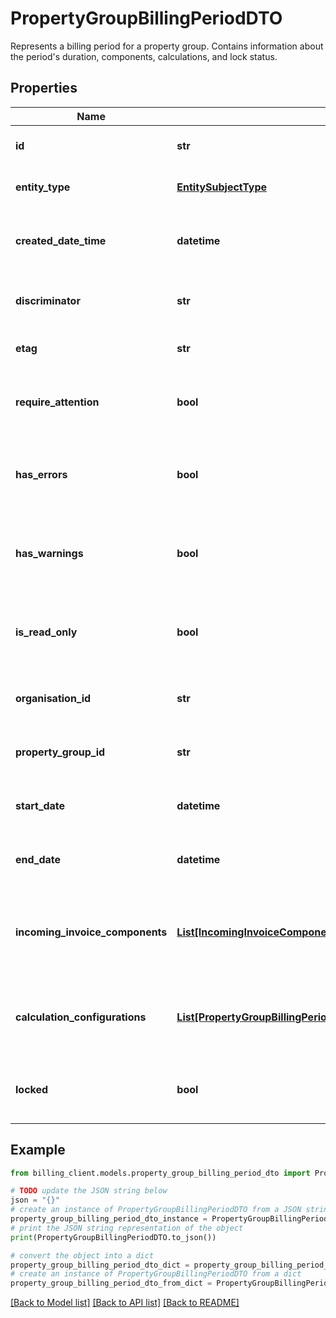 # PropertyGroupBillingPeriodDTO

Represents a billing period for a property group.  Contains information about the period's duration, components, calculations, and lock status.

## Properties

Name | Type | Description | Notes
------------ | ------------- | ------------- | -------------
**id** | **str** | Gets or sets the unique identifier. | [optional] 
**entity_type** | [**EntitySubjectType**](EntitySubjectType.md) | Gets or sets the type of the entity. | [optional] 
**created_date_time** | **datetime** | Gets or sets the date and time when the entity was created. | [optional] 
**discriminator** | **str** | Gets or sets the discriminator value. | [optional] 
**etag** | **str** | Gets or sets the ETag value. | [optional] 
**require_attention** | **bool** | Gets a value indicating whether the entity requires attention. | [optional] [readonly] 
**has_errors** | **bool** | Gets or sets a value indicating whether the entity has errors. | [optional] 
**has_warnings** | **bool** | Gets or sets a value indicating whether the entity has warnings. | [optional] 
**is_read_only** | **bool** | Gets or sets a value indicating whether the entity is read-only. | [optional] 
**organisation_id** | **str** | Gets or sets the organization identifier. | [optional] 
**property_group_id** | **str** | The unique identifier of the property group. | [optional] 
**start_date** | **datetime** | The start date and time of the billing period. | [optional] 
**end_date** | **datetime** | The end date and time of the billing period. | [optional] 
**incoming_invoice_components** | [**List[IncomingInvoiceComponentDetailsDTO]**](IncomingInvoiceComponentDetailsDTO.md) | List of incoming invoice components associated with this billing period. | [optional] 
**calculation_configurations** | [**List[PropertyGroupBillingPeriodCalculationConfigurationDetailsDTO]**](PropertyGroupBillingPeriodCalculationConfigurationDetailsDTO.md) | List of calculation configurations and their details for this billing period. | [optional] 
**locked** | **bool** | Indicates whether the billing period is locked for modifications. | [optional] 

## Example

```python
from billing_client.models.property_group_billing_period_dto import PropertyGroupBillingPeriodDTO

# TODO update the JSON string below
json = "{}"
# create an instance of PropertyGroupBillingPeriodDTO from a JSON string
property_group_billing_period_dto_instance = PropertyGroupBillingPeriodDTO.from_json(json)
# print the JSON string representation of the object
print(PropertyGroupBillingPeriodDTO.to_json())

# convert the object into a dict
property_group_billing_period_dto_dict = property_group_billing_period_dto_instance.to_dict()
# create an instance of PropertyGroupBillingPeriodDTO from a dict
property_group_billing_period_dto_from_dict = PropertyGroupBillingPeriodDTO.from_dict(property_group_billing_period_dto_dict)
```
[[Back to Model list]](../README.md#documentation-for-models) [[Back to API list]](../README.md#documentation-for-api-endpoints) [[Back to README]](../README.md)


